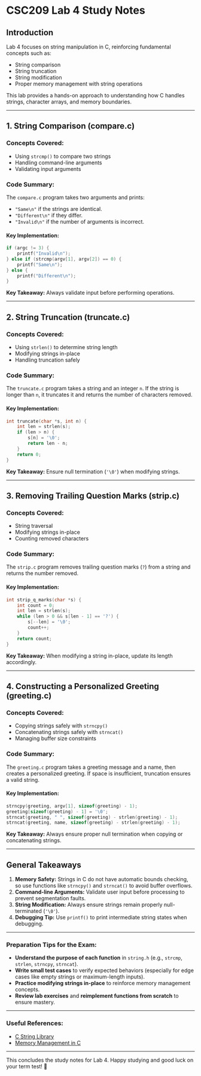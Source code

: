 # CSC209 Lab 4 Study Notes

## **Introduction**

Lab 4 focuses on string manipulation in C, reinforcing fundamental concepts such as:

- String comparison
- String truncation
- String modification
- Proper memory management with string operations

This lab provides a hands-on approach to understanding how C handles strings, character arrays, and memory boundaries.

---

## **1. String Comparison (compare.c)**

### **Concepts Covered:**

- Using `strcmp()` to compare two strings
- Handling command-line arguments
- Validating input arguments

### **Code Summary:**

The `compare.c` program takes two arguments and prints:

- `"Same\n"` if the strings are identical.
- `"Different\n"` if they differ.
- `"Invalid\n"` if the number of arguments is incorrect.

#### **Key Implementation:**

```c
if (argc != 3) {
    printf("Invalid\n");
} else if (strcmp(argv[1], argv[2]) == 0) {
    printf("Same\n");
} else {
    printf("Different\n");
}
```

**Key Takeaway:** Always validate input before performing operations.

---

## **2. String Truncation (truncate.c)**

### **Concepts Covered:**

- Using `strlen()` to determine string length
- Modifying strings in-place
- Handling truncation safely

### **Code Summary:**

The `truncate.c` program takes a string and an integer `n`. If the string is longer than `n`, it truncates it and returns the number of characters removed.

#### **Key Implementation:**

```c
int truncate(char *s, int n) {
    int len = strlen(s);
    if (len > n) {
        s[n] = '\0';
        return len - n;
    }
    return 0;
}
```

**Key Takeaway:** Ensure null termination (`'\0'`) when modifying strings.

---

## **3. Removing Trailing Question Marks (strip.c)**

### **Concepts Covered:**

- String traversal
- Modifying strings in-place
- Counting removed characters

### **Code Summary:**

The `strip.c` program removes trailing question marks (`?`) from a string and returns the number removed.

#### **Key Implementation:**

```c
int strip_q_marks(char *s) {
    int count = 0;
    int len = strlen(s);
    while (len > 0 && s[len - 1] == '?') {
        s[--len] = '\0';
        count++;
    }
    return count;
}
```

**Key Takeaway:** When modifying a string in-place, update its length accordingly.

---

## **4. Constructing a Personalized Greeting (greeting.c)**

### **Concepts Covered:**

- Copying strings safely with `strncpy()`
- Concatenating strings safely with `strncat()`
- Managing buffer size constraints

### **Code Summary:**

The `greeting.c` program takes a greeting message and a name, then creates a personalized greeting. If space is insufficient, truncation ensures a valid string.

#### **Key Implementation:**

```c
strncpy(greeting, argv[1], sizeof(greeting) - 1);
greeting[sizeof(greeting) - 1] = '\0';
strncat(greeting, " ", sizeof(greeting) - strlen(greeting) - 1);
strncat(greeting, name, sizeof(greeting) - strlen(greeting) - 1);
```

**Key Takeaway:** Always ensure proper null termination when copying or concatenating strings.

---

## **General Takeaways**

1. **Memory Safety:** Strings in C do not have automatic bounds checking, so use functions like `strncpy()` and `strncat()` to avoid buffer overflows.
2. **Command-line Arguments:** Validate user input before processing to prevent segmentation faults.
3. **String Modification:** Always ensure strings remain properly null-terminated (`'\0'`).
4. **Debugging Tip:** Use `printf()` to print intermediate string states when debugging.

---

### **Preparation Tips for the Exam:**

- **Understand the purpose of each function** in `string.h` (e.g., `strcmp`, `strlen`, `strncpy`, `strncat`).
- **Write small test cases** to verify expected behaviors (especially for edge cases like empty strings or maximum-length inputs).
- **Practice modifying strings in-place** to reinforce memory management concepts.
- **Review lab exercises** and **reimplement functions from scratch** to ensure mastery.

---

### **Useful References:**

- [C String Library](https://en.cppreference.com/w/c/string)
- [Memory Management in C](https://www.cprogramming.com/tutorial/c/lesson6.html)

---

This concludes the study notes for Lab 4. Happy studying and good luck on your term test! 🎯